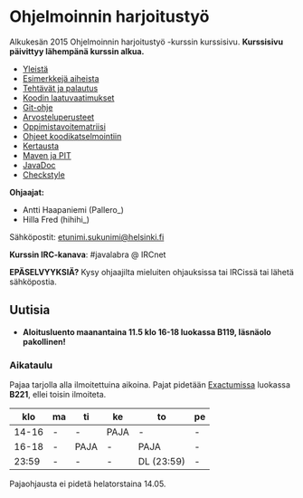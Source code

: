 ﻿# Ohjelmoinnin harjoitustyö

Alkukesän 2015 Ohjelmoinnin harjoitustyö -kurssin kurssisivu. **Kurssisivu päivittyy lähempänä kurssin alkua.**

* [Yleistä](ohjeet/Yleistä.md)
* [Esimerkkejä aiheista](ohjeet/Esimerkkejä-aiheista.md)
* [Tehtävät ja palautus](ohjeet/Tehtävät-ja-palautus.md)
* [Koodin laatuvaatimukset](ohjeet/Koodin-laatuvaatimukset.md)
* [Git-ohje](ohjeet/Git-ohje.md)
* [Arvosteluperusteet](ohjeet/Arvosteluperusteet.md)
* [Oppimistavoitematriisi](http://www.cs.helsinki.fi/courses/58160/matriisi)
* [Ohjeet koodikatselmointiin](ohjeet/Koodikatselmointi.md)
* [Kertausta](ohjeet/Kertausta.md)
* [Maven ja PIT](ohjeet/Maven-ja-PIT.md)
* [JavaDoc](ohjeet/JavaDoc.md)
* [Checkstyle](ohjeet/Checkstyle.md)

**Ohjaajat:**
* Antti Haapaniemi (Pallero_)
* Hilla Fred (hihihi_)

Sähköpostit: etunimi.sukunimi@helsinki.fi

**Kurssin IRC-kanava**: 
\#javalabra @ IRCnet

**EPÄSELVYYKSIÄ?** Kysy ohjaajilta mieluiten ohjauksissa tai IRCissä tai lähetä sähköpostia.

## Uutisia

* **Aloitusluento maanantaina 11.5 klo 16-18 luokassa B119, läsnäolo pakollinen!**

### Aikataulu

Pajaa tarjolla alla ilmoitettuina aikoina. Pajat pidetään [Exactumissa](http://www.helsinki.fi/teknos/opetustilat/kumpula/gh2b/default.htm) luokassa **B221**, ellei toisin ilmoiteta.

| klo   | ma  | ti    | ke   | to       | pe    | 
| ---   | --- | ---   | ---  | ---      | ---   | 
|14-16  | -   | -     | PAJA | -        | -     |
|16-18  | -   | PAJA  | -    | PAJA     | -     |
| 23:59 | -   | -     | -    | DL (23:59)        | -     | 

Pajaohjausta ei pidetä helatorstaina 14.05.
